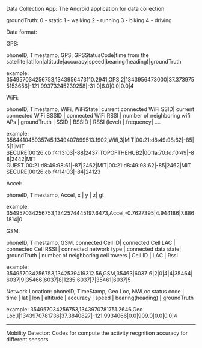 Data Collection App: The Android application for data collection

groundTruth: 
0 - static
1 - walking
2 - running
3 - biking
4 - driving

Data format: 

GPS:

phoneID, Timestamp, GPS, GPSStatusCode|time from the satellite|lat|lon|altitude|accuracy|speed|bearing(heading)|groundTruth

example:
354957034256753,1343956473110.2941,GPS,2|1343956473000|37.3739755153656|-121.99373245239258|-31.0|6.0|0.0|0.0|4  					


WiFi:

phoneID, Timestamp, WiFi, WiFiState| current connected WiFi SSID| current connected WiFi BSSID | connected WiFi RSSI | number of neighboring wifi APs | groundTruth | SSID | BSSID | RSSI (level) | frequency| ....

example:
356441045935745,1349407899513.1902,Wifi,3|MIT|00:21:d8:49:98:62|-85|5|1|MIT SECURE|00:26:cb:f4:13:03|-88|2437|TOPOFTHEHUB2|00:1a:70:fd:f0:49|-88|2442|MIT GUEST|00:21:d8:49:98:61|-87|2462|MIT|00:21:d8:49:98:62|-85|2462|MIT SECURE|00:26:cb:f4:14:03|-84|24123


Accel:

phoneID, Timestamp, Accel, x | y | z| gt

example:
354957034256753,1342574445197.6473,Accel,-0.7627395|4.944186|7.8861814|0

GSM:

phoneID, Timestamp, GSM,  connected Cell ID| connected Cell LAC | connected Cell RSSI | connected network type | connected data state| groundTruth | number of neighboring cell towers | Cell ID | LAC | Rssi

example:
354957034256753,1342539419312.56,GSM,35463|6037|6|2|0|4|4|35464|6037|9|35466|6037|8|1235|6037|7|35461|6037|5

Network Location:
phoneID, TimeStamp, Geo Loc, NWLoc status code | time | lat | lon | altitude | accuracy | speed | bearing(heading) | groundTruth

example:
354957034256753,1343970781751.2646,Geo Loc,1|1343970781736|37.3840827|-121.9934066|0.0|909.0|0.0|0.0|4


---

Mobility Detector: Codes for compute the activity recgnition accuracy for different sensors